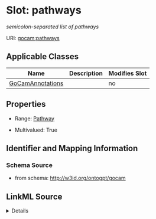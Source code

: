 

# Slot: pathways


_semicolon-separated list of pathways_



URI: [gocam:pathways](http://w3id.org/ontogpt/gocam/pathways)



<!-- no inheritance hierarchy -->





## Applicable Classes

| Name | Description | Modifies Slot |
| --- | --- | --- |
| [GoCamAnnotations](GoCamAnnotations.md) |  |  no  |







## Properties

* Range: [Pathway](Pathway.md)

* Multivalued: True





## Identifier and Mapping Information







### Schema Source


* from schema: http://w3id.org/ontogpt/gocam




## LinkML Source

<details>
```yaml
name: pathways
description: semicolon-separated list of pathways
from_schema: http://w3id.org/ontogpt/gocam
rank: 1000
multivalued: true
alias: pathways
owner: GoCamAnnotations
domain_of:
- GoCamAnnotations
range: Pathway

```
</details>